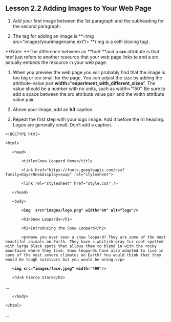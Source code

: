 ## Lesson 2.2 **Adding Images to Your Web Page**

1. Add your first image between the 1st paragraph and the subheading for the second paragraph.

2. The tag for adding an image is **&lt;img src=”images/yourimagename.ext”/&gt; **\(img is a self-closing tag\).

**Note: **The difference between an **href **and a **src** attribute is that href just refers to another resource that your web page links to and a src actually embeds the resource in your web page.

1. When you preview the web page you will probably find that the image is too big or too small for the page. You can adjust the size by adding the attribute-value pair **width=”experiment\_with\_different\_sizes**”. The value should be a number with no units, such as width=”150”. Be sure to add a space between the src attribute value pair and the width attribute value pair.

2. Above your image, add an **h3** caption.

3. Repeat the first step with your logo image. Add it before the h1 heading. Logos are generally small. Don’t add a caption.



`<!DOCTYPE html>`

`<html>`

`	<head>`

`		<title>Snow Leopard Home</title`

`		<link href="https://fonts.googleapis.com/css?family=Days+One&display=swap" rel="stylesheet">`

`		<link rel="stylesheet" href="style.css" />`

`	</head>`

`	<body>`

`		`**`<img  src="images/logo.png" width="60" alt="logo"/>`**

`		<h1>Snow Leopards</h1>`

`		<h2>Introducing the Snow Leopard</h2>`

`		<p>Have you ever seen a snow leopard? They are some of the most beautiful animals on Earth. They have a whitish-gray fur coat spotted with large black spots that allows them to blend in with the rocky mountains where they live. Snow leopards have also adapted to live in some of the most severe climates on Earth? You would think that they would be tough survivors but you would be wrong.</p>`

`	`**`<img src="images/face.jpeg" width="400"/>`**

`	<h3>A Fierce Stare</h3>`

...

`	</body>`

`</html>`



...

